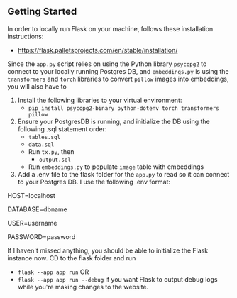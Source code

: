 ## Getting Started

In order to locally run Flask on your machine, follows these installation instructions:

* https://flask.palletsprojects.com/en/stable/installation/

Since the `app.py` script relies on using the Python library `psycopg2` to connect to your locally running Postgres DB, and `embeddings.py` is using the `transformers` and `torch` libraries to convert `pillow` images into embeddings, you will also have to

1. Install the following libraries to your virtual environment:
    * `pip install psycopg2-binary python-dotenv torch transformers pillow`
2. Ensure your PostgresDB is running, and initialize the DB using the following .sql statement order:
    * `tables.sql`
    * `data.sql`
    * Run `tx.py`, then
        * `output.sql`
    * Run `embeddings.py` to populate `image` table with embeddings
3. Add a .env file to the flask folder for the `app.py` to read so it can connect to your Postgres DB. I use the following .env format:

HOST=localhost

DATABASE=dbname

USER=username

PASSWORD=password

If I haven't missed anything, you should be able to initialize the Flask instance now. CD to the flask folder and run
 
* `flask --app app run` OR
* `flask --app app run --debug` if you want Flask to output debug logs while you're making changes to the website. 
